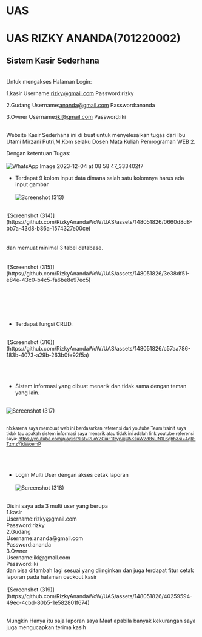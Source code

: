 # UAS 

# UAS RIZKY ANANDA(701220002) <br>
## Sistem Kasir Sederhana 

<br>
Untuk mengakses Halaman Login:

1.kasir
Username:rizky@gmail.com
Password:rizky

2.Gudang
Username:ananda@gmail.com
Password:ananda

3.Owner
Username:iki@gmail.com
Password:iki
<br>
<br>
<p>Website Kasir Sederhana ini di buat untuk menyelesaikan tugas dari Ibu Utami Mirzani Putri,M.Kom selaku Dosen Mata Kuliah Pemrograman WEB 2.
</p>

Dengan ketentuan Tugas: <br><br>
![WhatsApp Image 2023-12-04 at 08 58 47_333402f7](https://github.com/RizkyAnandaWoW/UAS/assets/148051826/05e7657f-528d-4a91-b0d4-f1cdbd6fb192)
- Terdapat 9 kolom input data dimana salah satu kolomnya harus ada input gambar<br><br>
![Screenshot (313)](https://github.com/RizkyAnandaWoW/UAS/assets/148051826/241219d3-2cd5-4b8a-a38b-dad06ebc856d)
<br>
![Screenshot (314)](https://github.com/RizkyAnandaWoW/UAS/assets/148051826/0660d8d8-bb7a-43d8-b86a-1574327e00ce)
<br><br>
<br>
dan memuat minimal 3 tabel database. <br><br><br>
 ![Screenshot (315)](https://github.com/RizkyAnandaWoW/UAS/assets/148051826/3e38df51-e84e-43c0-b4c5-fa6be8e97ec5)
<br><br>

<br>
<br>
<br>
<br>

- Terdapat fungsi CRUD.<br>
<br>
![Screenshot (316)](https://github.com/RizkyAnandaWoW/UAS/assets/148051826/c57aa786-183b-4073-a29b-263b0fe92f5a)

<br>
<br>
<br>
<br>

- Sistem informasi yang dibuat menarik dan tidak sama dengan teman yang lain.<br><br>

![Screenshot (317)](https://github.com/RizkyAnandaWoW/UAS/assets/148051826/cdc269a5-d39c-4dfd-b65b-e4e1cab4c1ea)
<br><br>

<small>nb:karena saya membuat web ini berdasarkan referensi dari youtube Team trainit saya tidak tau apakah sistem informasi saya menarik atau tidak
ini adalah link youtube referensi saya: https://youtube.com/playlist?list=PLoYZCiuF11rypAjU5KsuWZdBsUN1L6qhh&si=4qR-TzmzYtdWoemP</small>
<br>
<br>
<br>
<br>

- Login Multi User dengan akses cetak laporan <br><br>
![Screenshot (318)](https://github.com/RizkyAnandaWoW/UAS/assets/148051826/add919c1-8887-4d7e-ba11-d0606162590a)
<br>
Disini saya ada 3 multi user yang berupa
<br>
1.kasir
<br>Username:rizky@gmail.com
<br>Password:rizky
<br>
2.Gudang
<br>Username:ananda@gmail.com
<br>Password:ananda
<br>
3.Owner
<br>Username:iki@gmail.com
<br>Password:iki
<br>
dan bisa ditambah lagi sesuai yang diinginkan dan juga terdapat fitur cetak laporan pada halaman ceckout kasir<br><br>
![Screenshot (319)](https://github.com/RizkyAnandaWoW/UAS/assets/148051826/40259594-49ec-4cbd-80b5-1e582801f674)
<br><br>

<p>Mungkin Hanya itu saja laporan saya Maaf apabila banyak kekurangan saya juga mengucapkan terima kasih  </p>

 


